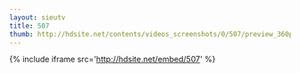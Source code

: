 ```yaml
---
layout: sieutv
title: 507
thumb: http://hdsite.net/contents/videos_screenshots/0/507/preview_360p.mp4.jpg
---
```

{% include iframe src='http://hdsite.net/embed/507' %}
 

